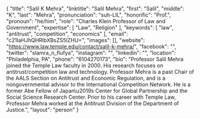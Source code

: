 {
  "title": "Salil K Mehra",
  "linktitle": "Salil Mehra",
  "first": "Salil",
  "middle": "K",
  "last": "Mehra",
  "pronunciation": "suh-LIL",
  "honorific": "Prof.",
  "pronoun": "he/him",
  "role": "Charles Klein Professor of Law and Government",
  "expertise": [
    "Law",
    "Religion"
  ],
  "keywords": [
    "law",
    "antitrust",
    "competition",
    "economics"
  ],
  "email": "c21laHJhQHRlbXBsZS5lZHU=",
  "images": [],
  "website": "https://www.law.temple.edu/contact/salil-k-mehra/",
  "facebook": "",
  "twitter": "slamra_n_flufya",
  "instagram": "",
  "linkedin": "",
  "location": "Philadelphia, PA",
  "phone": "6104270173",
  "bio": "Professor Salil Mehra joined the Temple Law faculty in 2000. His research focuses on antitrust/competition law and technology. Professor Mehra is a past Chair of the AALS Section on Antitrust and Economic Regulation, and is a nongovernmental advisor to the International Competition Network. He is a former Abe Fellow of Japan\u2019s Center for Global Partnership and the Social Science Research Center. Prior to his career with Temple Law, Professor Mehra worked at the Antitrust Division of the Department of Justice.",
  "layout": "person"
}